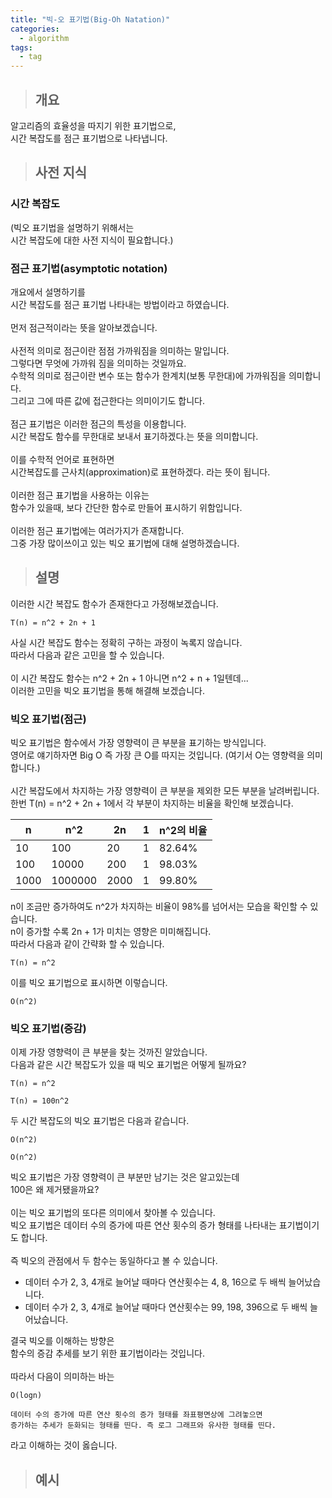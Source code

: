 ```yaml
---
title: "빅-오 표기법(Big-Oh Natation)"
categories:
  - algorithm
tags:
  - tag
---
```

> ## 개요

알고리즘의 효율성을 따지기 위한 표기법으로,<br>
시간 복잡도를 점근 표기법으로 나타냅니다.
> ## 사전 지식

### 시간 복잡도
(빅오 표기법을 설명하기 위해서는<br>
시간 복잡도에 대한 사전 지식이 필요합니다.)

### 점근 표기법(asymptotic notation)
개요에서 설명하기를<br>
시간 복잡도를 점근 표기법 나타내는 방법이라고 하였습니다.<br>
<br>
먼저 점근적이라는 뜻을 알아보겠습니다.<br>
<br>
사전적 의미로 점근이란 점점 가까워짐을 의미하는 말입니다.<br>
그렇다면 무엇에 가까워 짐을 의미하는 것일까요.<br>
수학적 의미로 점근이란 변수 또는 함수가 한계치(보통 무한대)에 가까워짐을 의미합니다.<br>
그리고 그에 따른 값에 접근한다는 의미이기도 합니다.<br>
<br>
점근 표기법은 이러한 점근의 특성을 이용합니다.<br>
시간 복잡도 함수를 무한대로 보내서 표기하겠다.는 뜻을 의미합니다.<br>
<br>
이를 수학적 언어로 표현하면<br>
시간복잡도를 근사치(approximation)로 표현하겠다. 라는 뜻이 됩니다.<br>
<br>
이러한 점근 표기법을 사용하는 이유는<br>
함수가 있을때, 보다 간단한 함수로 만들어 표시하기 위함입니다.<br>
<br>
이러한 점근 표기법에는 여러가지가 존재합니다.<br>
그중 가장 많이쓰이고 있는 빅오 표기법에 대해 설명하겠습니다.
> ## 설명

이러한 시간 복잡도 함수가 존재한다고 가정해보겠습니다.
```
T(n) = n^2 + 2n + 1
```
사실 시간 복잡도 함수는 정확히 구하는 과정이 녹록지 않습니다.<br>
따라서 다음과 같은 고민을 할 수 있습니다.<br>
<br>
이 시간 복잡도 함수는 n^2 + 2n + 1 아니면 n^2 + n + 1일텐데...<br>
이러한 고민을 빅오 표기법을 통해 해결해 보겠습니다.

### 빅오 표기법(점근)
빅오 표기법은 함수에서 가장 영향력이 큰 부분을 표기하는 방식입니다.<br>
영어로 얘기하자면 Big O 즉 가장 큰 O를 따지는 것입니다. (여기서 O는 영향력을 의미합니다.)<br>
<br>
시간 복잡도에서 차지하는 가장 영향력이 큰 부분을 제외한 모든 부분을 날려버립니다.<br>
한번 T(n) = n^2 + 2n + 1에서 각 부분이 차지하는 비율을 확인해 보겠습니다.

n|n^2|2n|1|n^2의 비율
---|---|---|---|---
10|100|20|1|82.64%
100|10000|200|1|98.03%
1000|1000000|2000|1|99.80%

n이 조금만 증가하여도 n^2가 차지하는 비율이 98%를 넘어서는 모습을 확인할 수 있습니다.<br>
n이 증가할 수록 2n + 1가 미치는 영향은 미미해집니다.<br>
따라서 다음과 같이 간략화 할 수 있습니다.
```
T(n) = n^2
```
이를 빅오 표기법으로 표시하면 이렇습니다.
```
O(n^2)
```
### 빅오 표기법(증감)

이제 가장 영향력이 큰 부분을 찾는 것까진 알았습니다.<br>
다음과 같은 시간 복잡도가 있을 때 빅오 표기법은 어떻게 될까요?
```
T(n) = n^2

T(n) = 100n^2
```
두 시간 복잡도의 빅오 표기법은 다음과 같습니다.
```
O(n^2)

O(n^2)
```
빅오 표기법은 가장 영향력이 큰 부분만 남기는 것은 알고있는데<br>
100은 왜 제거됐을까요?<br>
<br>
이는 빅오 표기법의 또다른 의미에서 찾아볼 수 있습니다.<br>
빅오 표기법은 데이터 수의 증가에 따른 연산 횟수의 증가 형태를 나타내는 표기법이기도 합니다.<br>
<br>
즉 빅오의 관점에서 두 함수는 동일하다고 볼 수 있습니다.
- 데이터 수가 2, 3, 4개로 늘어날 때마다 연산횟수는 4, 8, 16으로 두 배씩 늘어났습니다.
- 데이터 수가 2, 3, 4개로 늘어날 때마다 연산횟수는 99, 198, 396으로 두 배씩 늘어났습니다.

결국 빅오를 이해하는 방향은<br>
함수의 증감 추세를 보기 위한 표기법이라는 것입니다.<br>
<br>
따라서 다음이 의미하는 바는
```
O(logn)

데이터 수의 증가에 따른 연산 횟수의 증가 형태를 좌표평면상에 그려놓으면
증가하는 추세가 둔화되는 형태를 띤다. 즉 로그 그래프와 유사한 형태를 띤다.
```
라고 이해하는 것이 옳습니다.

> ## 예시

